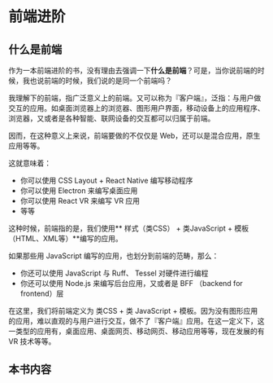 # 前端进阶

## 什么是前端

作为一本前端进阶的书，没有理由去强调一下**什么是前端**？可是，当你说前端的时候，我也说前端的时候，我们说的是同一个前端吗？

我理解下的前端，指广泛意义上的前端。又可以称为『客户端』，泛指：与用户做交互的应用。如桌面浏览器上的浏览器、图形用户界面，移动设备上的应用程序、浏览器，又或者是各种智能、联网设备的交互都可以归属于前端。

因而，在这种意义上来说，前端要做的不仅仅是 Web，还可以是混合应用，原生应用等等。

这就意味着：

 - 你可以使用 CSS Layout +  React Native 编写移动程序
 - 你可以使用 Electron 来编写桌面应用
 - 你可以使用 React VR 来编写 VR 应用
 - 等等

这种时候，前端指的是，我们使用** 样式（类CSS） + 类JavaScript + 模板（HTML、XML等）**编写的应用。

如果那些用 JavaScript 编写的应用，也划分到前端的范畴，那么：

 - 你还可以使用 JavaScript 与 Ruff、 Tessel 对硬件进行编程
 - 你还可以使用 Node.js 来编写后台应用，又或者是 BFF （backend for frontend）层

在这里，我们将前端定义为 类CSS + 类 JavaScript + 模板。因为没有图形应用的应用，难以直观的与用户进行交互，做不了『客户端』应用。在这一定义下，这一类型的应用有，桌面应用、桌面网页、移动网页、移动应用等等，现在发展的有 VR 技术等等。

## 本书内容


